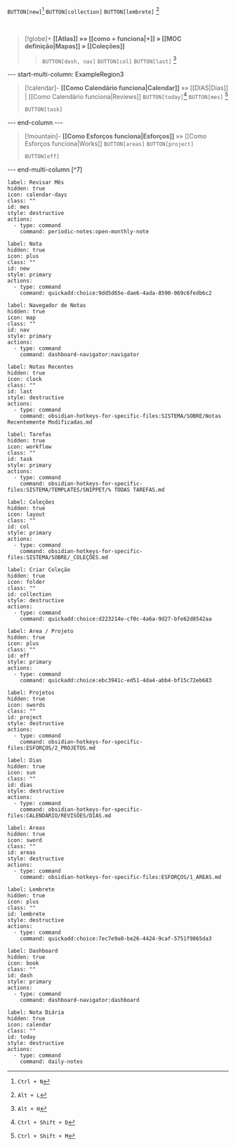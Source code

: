 


`BUTTON[new]`[^1]  `BUTTON[collection]`    `BUTTON[lembrete]`  [^2]



<br>

> [!globe]+ **[[Atlas]] »» [[como + funciona|+]] » [[MOC definição|Mapas]] » [[Coleções]]** 
>  >  `BUTTON[dash, nav]`   `BUTTON[col]`  `BUTTON[last]` [^3]

--- start-multi-column: ExampleRegion3

> [!calendar]- **[[Como Calendário funciona|Calendar]]**  »» [[DIAS|Dias]] | [[Como Calendário funciona|Reviews]] 
> `BUTTON[today]`[^4]  `BUTTON[mes]` [^5]
>  
>  `BUTTON[task]`    

\--- end-column ---

> [!mountain]- **[[Como Esforços funciona|Esforços]]**  »» [[Como Esforços funciona|Works]] 
> `BUTTON[areas]`  `BUTTON[project]`  
> 
>  `BUTTON[eff]`

--- end-multi-column
[^7]


```meta-bind-button
label: Revisar Mês
hidden: true
icon: calendar-days
class: ""
id: mes
style: destructive
actions:
  - type: command
    command: periodic-notes:open-monthly-note
```

```meta-bind-button
label: Nota
hidden: true
icon: plus
class: ""
id: new
style: primary
actions:
  - type: command
    command: quickadd:choice:9dd5d65e-dae6-4ada-8590-069c6fedb6c2
```
```meta-bind-button
label: Navegador de Notas
hidden: true
icon: map
class: ""
id: nav
style: primary
actions:
  - type: command
    command: dashboard-navigator:navigator
```


```meta-bind-button
label: Notas Recentes
hidden: true
icon: clock
class: ""
id: last
style: destructive
actions:
  - type: command
    command: obsidian-hotkeys-for-specific-files:SISTEMA/SOBRE/Notas Recentemente Modificadas.md
```


```meta-bind-button
label: Tarefas
hidden: true
icon: workflow
class: ""
id: task
style: primary
actions:
  - type: command
    command: obsidian-hotkeys-for-specific-files:SISTEMA/TEMPLATES/SNIPPET/% TODAS TAREFAS.md
```


```meta-bind-button
label: Coleções 
hidden: true
icon: layout
class: ""
id: col
style: primary
actions:
  - type: command
    command: obsidian-hotkeys-for-specific-files:SISTEMA/SOBRE/_COLEÇÕES.md
```

```meta-bind-button
label: Criar Coleção
hidden: true
icon: folder
class: ""
id: collection
style: destructive
actions:
  - type: command
    command: quickadd:choice:d223214e-cf0c-4a6a-9d27-bfe62d8542aa
```

```meta-bind-button
label: Area / Projeto
hidden: true
icon: plus
class: ""
id: eff
style: primary
actions:
  - type: command
    command: quickadd:choice:ebc3941c-ed51-4da4-abb4-bf15c72eb683
```


```meta-bind-button
label: Projetos
hidden: true
icon: swords
class: ""
id: project
style: destructive
actions:
  - type: command
    command: obsidian-hotkeys-for-specific-files:ESFORÇOS/2_PROJETOS.md
```


```meta-bind-button
label: Dias
hidden: true
icon: sun
class: ""
id: dias
style: destructive
actions:
  - type: command
    command: obsidian-hotkeys-for-specific-files:CALENDÁRIO/REVISÕES/DIAS.md
```


```meta-bind-button
label: Areas
hidden: true
icon: sword
class: ""
id: areas
style: destructive
actions:
  - type: command
    command: obsidian-hotkeys-for-specific-files:ESFORÇOS/1_AREAS.md
```


```meta-bind-button
label: Lembrete
hidden: true
icon: plus
class: ""
id: lembrete
style: destructive
actions:
  - type: command
    command: quickadd:choice:7ec7e9a0-be26-4424-9caf-5751f9865da3
```

```meta-bind-button
label: Dashboard
hidden: true
icon: book 
class: ""
id: dash
style: primary
actions:
  - type: command
    command: dashboard-navigator:dashboard
```

```meta-bind-button
label: Nota Diária
hidden: true
icon: calendar
class: ""
id: today
style: destructive
actions:
  - type: command
    command: daily-notes
```

[^1]: `Ctrl + N`

[^2]: `Alt + L`

[^3]: `Alt + H`

[^4]: `Ctrl + Shift + D`

[^5]: `Ctrl + Shift + M`
